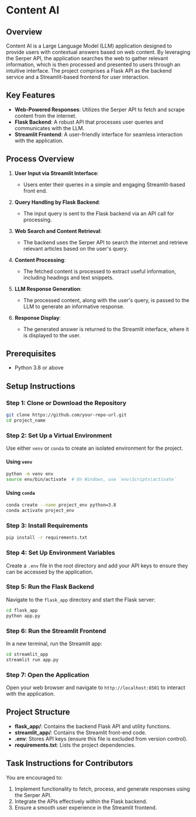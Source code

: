 # Content AI

## Overview

Content AI is a Large Language Model (LLM) application designed to provide users with contextual answers based on web content. By leveraging the Serper API, the application searches the web to gather relevant information, which is then processed and presented to users through an intuitive interface. The project comprises a Flask API as the backend service and a Streamlit-based frontend for user interaction.

## Key Features

- **Web-Powered Responses**: Utilizes the Serper API to fetch and scrape content from the internet.
- **Flask Backend**: A robust API that processes user queries and communicates with the LLM.
- **Streamlit Frontend**: A user-friendly interface for seamless interaction with the application.

## Process Overview

1. **User Input via Streamlit Interface**:
   - Users enter their queries in a simple and engaging Streamlit-based front end.

2. **Query Handling by Flask Backend**:
   - The input query is sent to the Flask backend via an API call for processing.

3. **Web Search and Content Retrieval**:
   - The backend uses the Serper API to search the internet and retrieve relevant articles based on the user's query.

4. **Content Processing**:
   - The fetched content is processed to extract useful information, including headings and text snippets.

5. **LLM Response Generation**:
   - The processed content, along with the user's query, is passed to the LLM to generate an informative response.

6. **Response Display**:
   - The generated answer is returned to the Streamlit interface, where it is displayed to the user.

## Prerequisites

- Python 3.8 or above

## Setup Instructions

### Step 1: Clone or Download the Repository

```bash
git clone https://github.com/your-repo-url.git
cd project_name
```

### Step 2: Set Up a Virtual Environment

Use either `venv` or `conda` to create an isolated environment for the project.

#### Using `venv`

```bash
python -m venv env
source env/bin/activate  # On Windows, use `env\Scripts\activate`
```

#### Using `conda`

```bash
conda create --name project_env python=3.8
conda activate project_env
```

### Step 3: Install Requirements

```bash
pip install -r requirements.txt
```

### Step 4: Set Up Environment Variables

Create a `.env` file in the root directory and add your API keys to ensure they can be accessed by the application.

### Step 5: Run the Flask Backend

Navigate to the `flask_app` directory and start the Flask server:

```bash
cd flask_app
python app.py
```

### Step 6: Run the Streamlit Frontend

In a new terminal, run the Streamlit app:

```bash
cd streamlit_app
streamlit run app.py
```

### Step 7: Open the Application

Open your web browser and navigate to `http://localhost:8501` to interact with the application.

## Project Structure

- **flask_app/**: Contains the backend Flask API and utility functions.
- **streamlit_app/**: Contains the Streamlit front-end code.
- **.env**: Stores API keys (ensure this file is excluded from version control).
- **requirements.txt**: Lists the project dependencies.

## Task Instructions for Contributors

You are encouraged to:

1. Implement functionality to fetch, process, and generate responses using the Serper API.
2. Integrate the APIs effectively within the Flask backend.
3. Ensure a smooth user experience in the Streamlit frontend.


